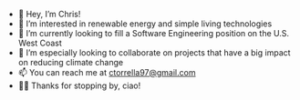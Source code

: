 - 👋 Hey, I’m Chris!
- 👀 I’m interested in renewable energy and simple living technologies
- 🌱 I’m currently looking to fill a Software Engineering position on the U.S. West Coast
- 💞️ I’m especially looking to collaborate on projects that have a big impact on reducing climate change
- 📫 You can reach me at ctorrella97@gmail.com
- 🙋‍♂️ Thanks for stopping by, ciao!
